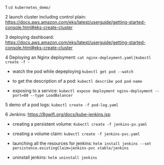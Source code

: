 1 ```cd kubernetes_demo/```

2 launch cluster including control plain:
https://docs.aws.amazon.com/eks/latest/userguide/getting-started-console.html#eks-create-cluster

3 deploying dashboard:
https://docs.aws.amazon.com/eks/latest/userguide/getting-started-console.html#eks-create-cluster

4 Deploying an Nginx deployment:
```cat nginx-deployment.yaml|kubectl create -f -```

  * watch the pod while depeploying 
  ```kubectl get pod --watch```

  * to get the description of a pod:
  ```kubectl describe pod pod-name```

  * exposing to a service:
  ```kubectl expose deployment nginx-deployment --port=80 --type LoadBalancer```

5 demo of a pod logs:
```kubectl create -f pod-log.yaml```

6 Jenkins:
https://8gwifi.org/docs/kube-jenkins.jsp

  * creating a persistent volume:
  ```Kubectl create -f jenkins-pv.yaml```

  * creating a volume claim:
  ```kubectl create -f jenkins-pvc.yaml```

  * launching all the resources for jenkins:
  ```helm install jenkins --set persistence.existingClaim=jenkins-pvc stable/jenkins```

  * uninstall jenkins:
  ```helm uninstall jenkins```

